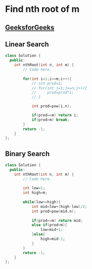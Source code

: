 # Find nth root of m
## [GeeksforGeeks](https://practice.geeksforgeeks.org/problems/find-nth-root-of-m5843/1)

## Linear Search

```cpp
class Solution {
  public:
    int nthRoot(int n, int m) {
        // Code here.
        
        for(int i=1;i<=m;i++){
            // int prod=1;
            // for(int j=1;j<=n;j++){
            //     prod=prod*i;
            // }

            int prod=pow(i,n);

            if(prod==m) return i;
            if(prod>m) break;
        }
        return -1;
    }
};

```

## Binary Search

```cpp
class Solution {
  public:
    int nthRoot(int n, int m) {
        // Code here.
        
        int low=1;
        int high=m;
        
        while(low<=high){
            int mid=low+(high-low)/2;
            int prod=pow(mid,n);
            
            if(prod==m) return mid;
            else if(prod<m){
                low=mid+1;
            }else{
                high=mid-1;
            }
        }
        return -1;
    }
};
```